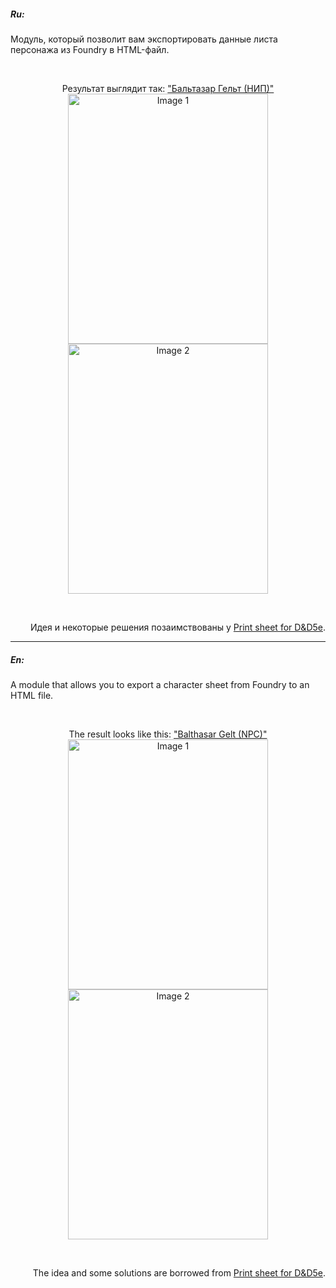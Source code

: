 <h5><span class="EzKURWReUAB5oZgtQNkl">Ru:</span></h5>
<p><span class="EzKURWReUAB5oZgtQNkl">Модуль</span>, <span class="EzKURWReUAB5oZgtQNkl">который</span> <span class="EzKURWReUAB5oZgtQNkl">позволит</span> <span class="EzKURWReUAB5oZgtQNkl">вам</span> <span class="EzKURWReUAB5oZgtQNkl">экспортировать данные</span> листа персонажа <span class="EzKURWReUAB5oZgtQNkl">из</span> <span class="EzKURWReUAB5oZgtQNkl">Foundry</span> <span class="EzKURWReUAB5oZgtQNkl">в</span> <span class="EzKURWReUAB5oZgtQNkl">HTML</span>-<span class="EzKURWReUAB5oZgtQNkl">файл</span><span class="EzKURWReUAB5oZgtQNkl">.</span></p>
<p>&nbsp;</p>
<p style="text-align: center;"><span class="EzKURWReUAB5oZgtQNkl">Результат выглядит так: <a title="Пример готового листа" href="http://htmlpreview.github.io/?https://github.com/nPocToI4eJI/wfrp4e-print-sheet/blob/main/example/Бальтазар_Гельт.html" target="_blank" rel="nofollow noopener">"Бальтазар Гельт (НИП)"</a><br /><img src="https://raw.githubusercontent.com/nPocToI4eJI/wfrp4e-print-sheet/refs/heads/main/example/Image%201%20Ru.png" alt="Image 1" width="320" height="400" /><img src="https://raw.githubusercontent.com/nPocToI4eJI/wfrp4e-print-sheet/refs/heads/main/example/Image%202%20Ru.png" alt="Image 2" width="320" height="400" /></span></p>
<p>&nbsp;</p>
<p style="text-align: right;"><span class="EzKURWReUAB5oZgtQNkl">Идея и некоторые решения позаимствованы у <a title="Author: Jideon" href="https://foundryvtt.com/packages/dnd5e-print-sheet" target="_blank" rel="nofollow noopener">Print sheet for D&amp;D5e</a>.</span></p>
<hr />
<h5>En:</h5>
<p>A module that allows you to export a character sheet from Foundry to an HTML file.</p>
<p>&nbsp;</p>
<p style="text-align: center;">The <span class="EzKURWReUAB5oZgtQNkl">result</span> <span class="EzKURWReUAB5oZgtQNkl">looks</span> <span class="EzKURWReUAB5oZgtQNkl">like</span> this: <a title="Example of a finished sheet" href="http://htmlpreview.github.io/?https://github.com/nPocToI4eJI/wfrp4e-print-sheet/blob/main/example/Balthasar_Gelt.html" target="_blank" rel="nofollow noopener">"Balthasar Gelt (NPC)"</a><span class="EzKURWReUAB5oZgtQNkl"><br /><img src="https://raw.githubusercontent.com/nPocToI4eJI/wfrp4e-print-sheet/refs/heads/main/example/Image%201%20En.png" alt="Image 1" width="320" height="400" /><img src="https://raw.githubusercontent.com/nPocToI4eJI/wfrp4e-print-sheet/refs/heads/main/example/Image%202%20En.png" alt="Image 2" width="320" height="400" /></span></p>
<p>&nbsp;</p>
<p style="text-align: right;">The idea and some solutions are borrowed from <span class="EzKURWReUAB5oZgtQNkl"><a title="Author: Jideon" href="https://foundryvtt.com/packages/dnd5e-print-sheet" target="_blank" rel="nofollow noopener">Print sheet for D&amp;D5e</a>.</span></p>
